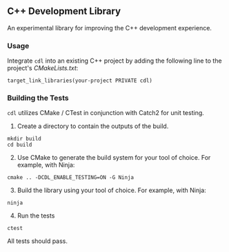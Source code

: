 ## C++ Development Library

An experimental library for improving the C++ development experience.

### Usage

Integrate `cdl` into an existing C++ project by adding the following line to the project's _CMakeLists.txt_:

```
target_link_libraries(your-project PRIVATE cdl)
```

### Building the Tests

`cdl` utilizes CMake / CTest in conjunction with Catch2 for unit testing.

1. Create a directory to contain the outputs of the build.

```
mkdir build
cd build
```

2. Use CMake to generate the build system for your tool of choice. For example, with Ninja:

```
cmake .. -DCDL_ENABLE_TESTING=ON -G Ninja
```

3. Build the library using your tool of choice. For example, with Ninja:

```
ninja
```

4. Run the tests

```
ctest
```

All tests should pass.